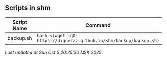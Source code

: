 ## Scripts in shm

| Script Name | Command |
|-------------|---------|
| backup.sh | `bash <(wget -qO- https://dignezzz.github.io/shm/backup/backup.sh)` |

_Last updated at Sun Oct  5 20:25:30 MSK 2025_ 
